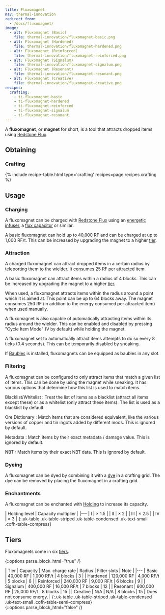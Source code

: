 ```yaml
---
title: Fluxomagnet
nav: thermal-innovation
redirect_from:
  - /docs/fluxomagnet/
image:
  - alt: Fluxomagnet (Basic)
    file: thermal-innovation/fluxomagnet-basic.png
  - alt: Fluxomagnet (Hardened)
    file: thermal-innovation/fluxomagnet-hardened.png
  - alt: Fluxomagnet (Reinforced)
    file: thermal-innovation/fluxomagnet-reinforced.png
  - alt: Fluxomagnet (Signalum)
    file: thermal-innovation/fluxomagnet-signalum.png
  - alt: Fluxomagnet (Resonant)
    file: thermal-innovation/fluxomagnet-resonant.png
  - alt: Fluxomagnet (Creative)
    file: thermal-innovation/fluxomagnet-creative.png
recipes:
  crafting:
    - ti-fluxomagnet-basic
    - ti-fluxomagnet-hardened
    - ti-fluxomagnet-reinforced
    - ti-fluxomagnet-signalum
    - ti-fluxomagnet-resonant
---
```


A **fluxomagnet**, or **magnet** for short, is a tool that attracts dropped
items using [Redstone Flux](/docs/redstone-flux/).


Obtaining
---------

### Crafting
{% include recipe-table.html type='crafting' recipes=page.recipes.crafting %}


Usage
-----

### Charging
A fluxomagnet can be charged with [Redstone Flux](/docs/redstone-flux/) using an
[energetic infuser](/docs/thermal-expansion/energetic-infuser/), a [flux
capacitor](/docs/thermal-expansion/flux-capacitor/) or similar.

A basic fluxomagnet can hold up to 40,000 RF and can be charged at up to 1,000
RF/t. This can be increased by upgrading the magnet to a higher [tier](#tiers).

### Attraction
A charged fluxomagnet can attract dropped items in a certain radius by
teleporting them to the wielder. It consumes 25 RF per attracted item.

A basic fluxomagnet can attract items within a radius of 4 blocks. This can be
increased by upgrading the magnet to a higher [tier](#tiers).

When used, a fluxomagnet attracts items within the radius around a point which
it is aimed at. This point can be up to 64 blocks away. The magnet consumes 250
RF (in addition to the energy consumed per attracted item) when used manually.

A fluxomagnet is also capable of automatically attracting items within its
radius around the wielder. This can be enabled and disabled by pressing "Cycle
Item Mode" (V by default) while holding the magnet.

A fluxomagnet set to automatically attract items attempts to do so every 8 ticks
(0.4 seconds). This can be temporarily disabled by sneaking.

If [Baubles](https://www.curseforge.com/minecraft/mc-mods/baubles) is installed,
fluxomagnets can be equipped as baubles in any slot.

### Filtering
A fluxomagnet can be configured to only attract items that match a given list of
items. This can be done by using the magnet while sneaking. It has various
options that determine how this list is used to match items.

Blacklist/Whitelist
: Treat the list of items as a blacklist (attract all items except these) or as
a whitelist (only attract these items). The list is used as a blacklist by
default.

Ore Dictionary
: Match items that are considered equivalent, like the various versions of
copper and tin ingots added by different mods. This is ignored by default.

Metadata
: Match items by their exact metadata / damage value. This is ignored by
default.

NBT
: Match items by their exact NBT data. This is ignored by default.

### Dyeing
A fluxomagnet can be dyed by combining it with a
[dye](https://minecraft.gamepedia.com/Dye) in a crafting grid. The dye can be
removed by placing the fluxomagnet in a crafting grid.

### Enchantments
A fluxomagnet can be enchanted with [Holding](/docs/cofh-core/holding/) to increase its
capacity.

| Holding level | Capacity multiplier |
|---
| I | × 1.5 |
| II | × 2 |
| III | × 2.5 |
| IV | × 3 |
{:.uk-table .uk-table-striped .uk-table-condensed .uk-text-small .cofh-table-compress}


Tiers
-----

Fluxomagnets come in six [tiers](/docs/thermal-foundation/tiers/).

{::options parse_block_html="true" /}
<div class="uk-overflow-container">
| Tier | Capacity | Max. charge rate | Radius | Filter slots | Note |
|---
| Basic | 40,000 RF | 1,000 RF/t | 4 blocks | 3 |
| Hardened | 120,000 RF | 4,000 RF/t | 5 blocks | 6 |
| Reinforced | 240,000 RF | 9,000 RF/t | 6 blocks | 9 |
| Signalum | 400,000 RF | 16,000 RF/t | 7 blocks | 12 |
| Resonant | 600,000 RF | 25,000 RF/t | 8 blocks | 15 |
| Creative | N/A | N/A | 8 blocks | 15 | Does not consume energy. |
{:.uk-table .uk-table-striped .uk-table-condensed .uk-text-small .cofh-table-semi-compress}
</div>
{::options parse_block_html="false" /}
